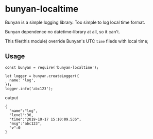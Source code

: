 # bunyan-localtime

Bunyan is a simple logging library. Too simple to log local time format.

Bunyan dependence no datetime-library at all, so it can't.

This file(this module) override Bunyan's UTC `time` fileds with local time;


## Usage

```
const bunyan = require('bunyan-localtime');

let logger = bunyan.createLogger({
  name: 'log',
});
logger.info('abc123');
```

output

```
{
  "name":"log",
  "level":30,
  "time":"2019-10-17 15:10:09.536",
  "msg":"abc123",
  "v":0
}
```






